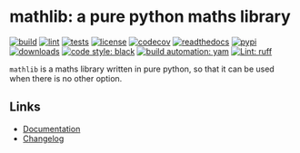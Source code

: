 # mathlib: a pure python maths library

[![build][build_badge]][build_url]
[![lint][lint_badge]][lint_url]
[![tests][test_badge]][test_url]
[![license][licence_badge]][licence_url]
[![codecov][codecov_badge]][codecov_url]
[![readthedocs][readthedocs_badge]][readthedocs_url]
[![pypi][pypi_badge]][pypi_url]
[![downloads][pepy_badge]][pepy_url]
[![code style: black][black_badge]][black_url]
[![build automation: yam][yam_badge]][yam_url]
[![Lint: ruff][ruff_badge]][ruff_url]

`mathlib` is a maths library written in pure python, so that it can be
used when there is no other option.

## Links

-   [Documentation]
-   [Changelog]

[build_badge]: https://github.com/spapanik/mathlib/actions/workflows/build.yml/badge.svg
[build_url]: https://github.com/spapanik/mathlib/actions/workflows/build.yml
[lint_badge]: https://github.com/spapanik/mathlib/actions/workflows/lint.yml/badge.svg
[lint_url]: https://github.com/spapanik/mathlib/actions/workflows/lint.yml
[test_badge]: https://github.com/spapanik/mathlib/actions/workflows/tests.yml/badge.svg
[test_url]: https://github.com/spapanik/mathlib/actions/workflows/tests.yml
[licence_badge]: https://img.shields.io/pypi/l/mathlib
[licence_url]: https://mathlib.readthedocs.io/en/stable/LICENSE/
[codecov_badge]: https://codecov.io/github/spapanik/mathlib/graph/badge.svg?token=Q20F84BW72
[codecov_url]: https://codecov.io/github/spapanik/mathlib
[readthedocs_badge]: https://readthedocs.org/projects/mathlib/badge/?version=latest
[readthedocs_url]: https://mathlib.readthedocs.io/en/latest/
[pypi_badge]: https://img.shields.io/pypi/v/mathlib
[pypi_url]: https://pypi.org/project/mathlib
[pepy_badge]: https://pepy.tech/badge/mathlib
[pepy_url]: https://pepy.tech/project/mathlib
[black_badge]: https://img.shields.io/badge/code%20style-black-000000.svg
[black_url]: https://github.com/psf/black
[yam_badge]: https://img.shields.io/badge/build%20automation-yamk-success
[yam_url]: https://github.com/spapanik/yamk
[ruff_badge]: https://img.shields.io/endpoint?url=https://raw.githubusercontent.com/charliermarsh/ruff/main/assets/badge/v1.json
[ruff_url]: https://github.com/charliermarsh/ruff
[Documentation]: https://mathlib.readthedocs.io/en/stable/
[Changelog]: https://mathlib.readthedocs.io/en/stable/CHANGELOG/
